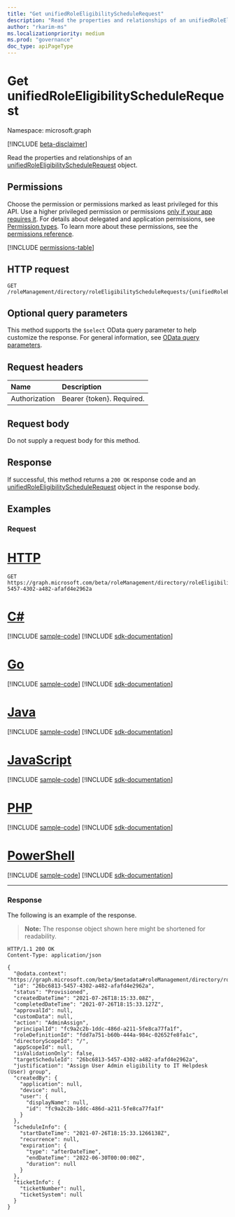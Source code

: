 ```yaml
---
title: "Get unifiedRoleEligibilityScheduleRequest"
description: "Read the properties and relationships of an unifiedRoleEligibilityScheduleRequest object."
author: "rkarim-ms"
ms.localizationpriority: medium
ms.prod: "governance"
doc_type: apiPageType
---
```


# Get unifiedRoleEligibilityScheduleRequest
Namespace: microsoft.graph

[!INCLUDE [beta-disclaimer](../../includes/beta-disclaimer.md)]

Read the properties and relationships of an [unifiedRoleEligibilityScheduleRequest](../resources/unifiedroleeligibilityschedulerequest.md) object.

## Permissions
Choose the permission or permissions marked as least privileged for this API. Use a higher privileged permission or permissions [only if your app requires it](/graph/permissions-overview#best-practices-for-using-microsoft-graph-permissions). For details about delegated and application permissions, see [Permission types](/graph/permissions-overview#permission-types). To learn more about these permissions, see the [permissions reference](/graph/permissions-reference).

<!-- { "blockType": "permissions", "name": "unifiedroleeligibilityschedulerequest_get" } -->
[!INCLUDE [permissions-table](../includes/permissions/unifiedroleeligibilityschedulerequest-get-permissions.md)]

## HTTP request

<!-- {
  "blockType": "ignored"
}
-->
``` http
GET /roleManagement/directory/roleEligibilityScheduleRequests/{unifiedRoleEligibilityScheduleRequestsId}
```

## Optional query parameters
This method supports the `$select` OData query parameter to help customize the response. For general information, see [OData query parameters](/graph/query-parameters).

## Request headers
|Name|Description|
|:---|:---|
|Authorization|Bearer {token}. Required.|

## Request body
Do not supply a request body for this method.

## Response

If successful, this method returns a `200 OK` response code and an [unifiedRoleEligibilityScheduleRequest](../resources/unifiedroleeligibilityschedulerequest.md) object in the response body.

## Examples

### Request

# [HTTP](#tab/http)
<!-- {
  "blockType": "request",
  "name": "get_unifiedroleeligibilityschedulerequest"
}
-->
``` http
GET https://graph.microsoft.com/beta/roleManagement/directory/roleEligibilityScheduleRequests/26bc6813-5457-4302-a482-afafd4e2962a
```

# [C#](#tab/csharp)
[!INCLUDE [sample-code](../includes/snippets/csharp/get-unifiedroleeligibilityschedulerequest-csharp-snippets.md)]
[!INCLUDE [sdk-documentation](../includes/snippets/snippets-sdk-documentation-link.md)]

# [Go](#tab/go)
[!INCLUDE [sample-code](../includes/snippets/go/get-unifiedroleeligibilityschedulerequest-go-snippets.md)]
[!INCLUDE [sdk-documentation](../includes/snippets/snippets-sdk-documentation-link.md)]

# [Java](#tab/java)
[!INCLUDE [sample-code](../includes/snippets/java/get-unifiedroleeligibilityschedulerequest-java-snippets.md)]
[!INCLUDE [sdk-documentation](../includes/snippets/snippets-sdk-documentation-link.md)]

# [JavaScript](#tab/javascript)
[!INCLUDE [sample-code](../includes/snippets/javascript/get-unifiedroleeligibilityschedulerequest-javascript-snippets.md)]
[!INCLUDE [sdk-documentation](../includes/snippets/snippets-sdk-documentation-link.md)]

# [PHP](#tab/php)
[!INCLUDE [sample-code](../includes/snippets/php/get-unifiedroleeligibilityschedulerequest-php-snippets.md)]
[!INCLUDE [sdk-documentation](../includes/snippets/snippets-sdk-documentation-link.md)]

# [PowerShell](#tab/powershell)
[!INCLUDE [sample-code](../includes/snippets/powershell/get-unifiedroleeligibilityschedulerequest-powershell-snippets.md)]
[!INCLUDE [sdk-documentation](../includes/snippets/snippets-sdk-documentation-link.md)]

---

### Response

The following is an example of the response.
>**Note:** The response object shown here might be shortened for readability.
<!-- {
  "blockType": "response",
  "truncated": true,
  "@odata.type": "microsoft.graph.unifiedRoleEligibilityScheduleRequest"
}
-->
``` http
HTTP/1.1 200 OK
Content-Type: application/json

{
  "@odata.context": "https://graph.microsoft.com/beta/$metadata#roleManagement/directory/roleEligibilityScheduleRequests/$entity",
  "id": "26bc6813-5457-4302-a482-afafd4e2962a",
  "status": "Provisioned",
  "createdDateTime": "2021-07-26T18:15:33.08Z",
  "completedDateTime": "2021-07-26T18:15:33.127Z",
  "approvalId": null,
  "customData": null,
  "action": "AdminAssign",
  "principalId": "fc9a2c2b-1ddc-486d-a211-5fe8ca77fa1f",
  "roleDefinitionId": "fdd7a751-b60b-444a-984c-02652fe8fa1c",
  "directoryScopeId": "/",
  "appScopeId": null,
  "isValidationOnly": false,
  "targetScheduleId": "26bc6813-5457-4302-a482-afafd4e2962a",
  "justification": "Assign User Admin eligibility to IT Helpdesk (User) group",
  "createdBy": {
    "application": null,
    "device": null,
    "user": {
      "displayName": null,
      "id": "fc9a2c2b-1ddc-486d-a211-5fe8ca77fa1f"
    }
  },
  "scheduleInfo": {
    "startDateTime": "2021-07-26T18:15:33.1266138Z",
    "recurrence": null,
    "expiration": {
      "type": "afterDateTime",
      "endDateTime": "2022-06-30T00:00:00Z",
      "duration": null
    }
  },
  "ticketInfo": {
    "ticketNumber": null,
    "ticketSystem": null
  }
}
```

